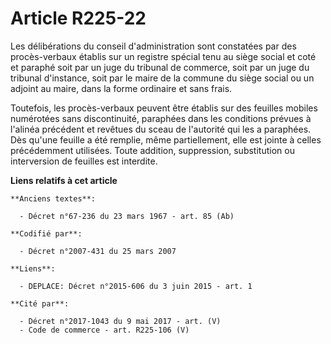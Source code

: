# Article R225-22

Les délibérations du conseil d'administration sont constatées par des procès-verbaux établis sur un registre spécial tenu au
siège social et coté et paraphé soit par un juge du tribunal de commerce, soit par un juge du tribunal d'instance, soit par
le maire de la commune du siège social ou un adjoint au maire, dans la forme ordinaire et sans frais.

Toutefois, les procès-verbaux peuvent être établis sur des feuilles mobiles numérotées sans discontinuité, paraphées dans les
conditions prévues à l'alinéa précédent et revêtues du sceau de l'autorité qui les a paraphées. Dès qu'une feuille a été
remplie, même partiellement, elle est jointe à celles précédemment utilisées. Toute addition, suppression, substitution ou
interversion de feuilles est interdite.

**Liens relatifs à cet article**

	**Anciens textes**:

	  - Décret n°67-236 du 23 mars 1967 - art. 85 (Ab)

	**Codifié par**:

	  - Décret n°2007-431 du 25 mars 2007

	**Liens**:

	  - DEPLACE: Décret n°2015-606 du 3 juin 2015 - art. 1

	**Cité par**:

	  - Décret n°2017-1043 du 9 mai 2017 - art. (V)
	  - Code de commerce - art. R225-106 (V)
